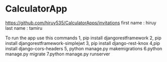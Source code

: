 # CalculatorApp
https://github.com/hiruy535/CalculatorApps/invitations
first name : hiruy
last name : tamiru

To run the app use this commands
1, pip install djangorestframework
2, pip install djangorestframework-simplejwt
3, pip install django-rest-knox
4,pip install django-cors-headers
5, python manage.py makemigrations
6.python manage.py migrate
7.python manage.py runserver

